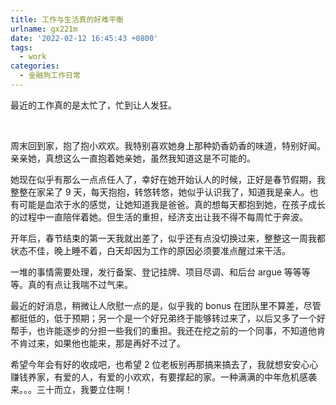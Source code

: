 ```yaml
---
title: 工作与生活真的好难平衡
urlname: gx221m
date: '2022-02-12 16:45:43 +0800'
tags:
  - work
categories:
  - 金融狗工作日常
---
```


最近的工作真的是太忙了，忙到让人发狂。

<!-- more --> 

周末回到家，抱了抱小欢欢。我特别喜欢她身上那种奶香奶香的味道，特别好闻。亲亲她，真想这么一直抱着她亲她，虽然我知道这是不可能的。

她现在似乎有那么一点点任人了，幸好在她开始认人的时候，正好是春节假期，我整整在家呆了 9 天，每天抱抱，转悠转悠，她似乎认识我了，知道我是亲人。也有可能是血浓于水的感觉，让她知道我是爸爸。真的想每天都抱到她，在孩子成长的过程中一直陪伴着她。但生活的重担，经济支出让我不得不每周忙于奔波。

开年后，春节结束的第一天我就出差了，似乎还有点没切换过来，整整这一周我都状态不佳，晚上睡不着，白天却因为工作的原因必须要准点醒过来干活。

一堆的事情需要处理，发行备案、登记挂牌、项目尽调、和后台 argue 等等等等。真的有点让我喘不过气来。

最近的好消息，稍微让人欣慰一点的是，似乎我的 bonus 在团队里不算差，尽管都挺低的，低于预期；另一个是一个好兄弟终于能够转过来了，以后又多了一个好帮手，也许能逐步的分担一些我们的重担。我还在挖之前的一个同事，不知道他肯不肯过来，如果他也能来，那是再好不过了。

希望今年会有好的收成吧，也希望 2 位老板别再那搞来搞去了，我就想安安心心赚钱养家，有爱的人，有爱的小欢欢，有要撑起的家。一种满满的中年危机感袭来。。。三十而立，我要立住啊！
